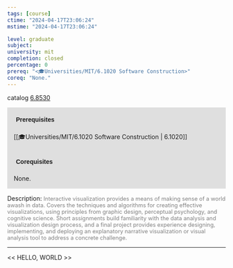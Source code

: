```yaml
---
tags: [course]
ctime: "2024-04-17T23:06:24"
mstime: "2024-04-17T23:06:24"

level: graduate
subject: 
university: mit
completion: closed
percentage: 0
prereq: "<🎓Universities/MIT/6.1020 Software Construction>"
coreq: "None."
---
```


catalog [6.8530](http://student.mit.edu/catalog/m6d.html#6.8530)

<span style="display: block; padding: 15px; background-color: rgb(100, 100, 100, 0.2);"><font id="m_prereq3422_0" style="display: block; font-family: Arial, sans-serif; font-weight: bold; padding: 5px">Prerequisites</font><br><span id="prereq3422_0">[[🎓Universities/MIT/6.1020 Software Construction | 6.1020]]</span></span>
<span style="display: block; padding: 15px; background-color: rgb(100, 100, 100, 0.2);"><font id="m_coreq3422_0" style="display: block; font-family: Arial, sans-serif; font-weight: bold; padding: 5px">Corequisites</font><br><span id="coreq3422_0">None.</span></span>

<font style="">Description:</font>
<font style="color: grey; font-size: 0.8rem;">Interactive visualization provides a means of making sense of a world awash in data. Covers the techniques and algorithms for creating effective visualizations, using principles from graphic design, perceptual psychology, and cognitive science. Short assignments build familiarity with the data analysis and visualization design process, and a final project provides experience designing, implementing, and deploying an explanatory narrative visualization or visual analysis tool to address a concrete challenge.</font>



---

<< HELLO, WORLD >>

